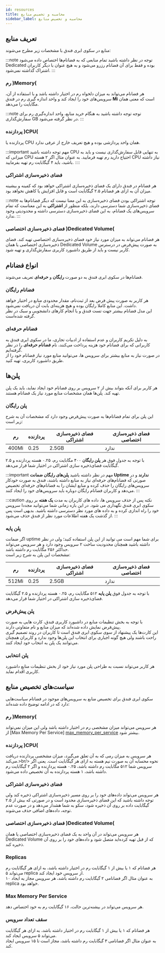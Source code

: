 ```yaml
---
id: resources
title: محاسبه و تخصیص منابع
sidebar_label: محاسبه و تخصیص منابع
---
```

## تعریف منابع

منابع در سکوی ابری فندق با مشخصات زیر مطرح می‌شوند:

:::note توجه
در نظر داشته باشید تمام منابعی که به فضانام‌ها اختصاص داده می‌شود Dedicated بوده و فقط برای آن فضانام رزرو می‌شود و به هیچ عنوان با دیگر کاربران اشتراک گذاشته نمی‌شود.
:::

### رم )Memory(
هر فضانام می‌تواند به میزان دلخواه رم در اختیار داشته باشد و با استفاده از آن، سرویس‌های خود را ایجاد کند و واحد اندازه گیری رم در فندق **Mi** است که معنی همان مگابایت را می‌دهد.

:::note توجه
توجه داشته باشید به هنگام خرید منابع، واحد اندازه‌گیری رم برای سفارش‌گذاری GB در نظر گرفته می‌شود.
:::

### پردازنده )CPU(
پردازنده یا CPU همان واحد پردازشی بوده و هیچ تعریف خارج از عرفی ندارد.

:::important مهم
توجه داشته باشید CPU به تنهایی قابل سفارش‌گذاری نیست و باید به میزانی که CPU احتیاج دارید رم تهیه فرمایید. به عنوان مثال اگر ۲ هسته CPU نیاز داشته باشید، باید ۴ گیگابایت رم تهیه بفرمایید.
::::

### فضای ذخیره‌سازی اشتراکی

هر فضانام در فندق دارای یک فضای ذخیره‌سازی اشتراکی خواهد بود که کمینه و بیشینه میزان آن به ازای هر فضانام ۲.۵ گیگابایت است و قابل افزایش یا کاهش نخواهد بود.

:::note توجه
اشتراکی بودن فضای ذخیره‌سازی به این معنا نیست که دیگر فضانام‌ها به فضای ذخیره‌سازی شما دسترسی دارند، بلکه منظور از **اشتراکی** به این معناست که تمام سرویس‌های یک فضانام، به این فضای ذخیره‌سازی دسترسی داشته و محدودیتی وجود ندارد.
:::

### فضای ذخیره‌سازی اختصاصی )Dedicated Volume(

هر فضانام می‌تواند به میزان مورد نیاز خود فضای ذخیره‌سازی اختصاصی تهیه کند. فضای ذخیره‌سازی اختصاصی یا همان Dedicated Volume به صورت پیش‌فرض در درسترس کاربر نیست و باید از طریق داشبورد کاربری سفارش‌گذاری و تهیه شود.

## انواع فضانام‌

فضانام‌ها در سکوی ابری فندق به دو صورت **رایگان** و **حرفه‌ای** تعریف ‌می‌شوند.

### فضانام رایگان
هر کاربر به صورت پیش فرض بعد از ثبت‌نام، مقدار محدودی منابع در اختیار خواهد داشت. این منابع کاملا رایگان بوده و هیچ هزینه‌ای بابت آن دریافت‌ نمی‌شود.<br/>
این مدل فضانام بیشتر جهت تست فندق و یا انجام کارهای دانشجویی و سبک در نظر گرفته شده‌است.
 
### فضانام حرفه‌ای

به دلیل تکریم کاربران و عدم استفاده از ادبیات تجاری، ما در سکوی ابری فندق به کاربرانی که برای فضانام خود هزینه پرداخت می‌کنند، نام **فضانام حرفه‌ای** را در نظر گرفته‌ایم.<br/>
در صورت نیاز به منابع بیشتر برای سرویس ها، می‌توانید منابع مورد نیاز فضانام خود را از طریق داشبورد کاربری، تهیه کنید.


## پلن‌ها

هر کاربر برای آنکه بتواند بیش از ۲ سرویس بر روی فضانام خود ایجاد نماید، باید یک پلن تهیه کند. پلن‌ها همان مشخصات منابع مورد نیاز یک فضانام هستند.

### پلن رایگان
این پلن برای تمام فضانام‌ها به صورت پیش‌فرض وجود دارد که مشخصات آن به شرح زیر است:

|رم|پردازنده|فضای ذخیره‌سازی اشتراکی|فضای ذخیره‌سازی اختصاصی|
|---	|---	|---	|---	|
|400Mi| 0.25| 2.5GB| ندارد|

 با توجه به جدول فوق هر **پلن رایگان** ۴۰۰ مگابایت رم، ۰.۲۵ هسته پردازنده و ۲.۵ گیگابایت فضای‌ذخیره سازی اشتراکی در اختیار شما قرار می‌دهد.

:::important مهم
در نظر داشته باشید **پلن‌های رایگان ضمانت Uptime ندارند** و در صورتی که فضانام‌های حرفه‌ای نیاز به منابع داشته باشند، فندق به صورت خودکار سرویس‌های رایگان را حذف کرده و منابع‌ ایشان را به فضانام‌های حرفه‌ای تخصیص می‌دهد و کاربران فضانام رایگان دوباره باید سرویس‌های خود را ایجاد کنند.
:::

:::caution نکته
پس از حذف سرویس ها، داده های کاربران به مدت **یک هفته** بر روی سکوی ابری فندق نگهداری می شود. در این بازه زمانی شما می‌توانید مجددا سرویس خود را راه اندازی کرده و به داده های مورد نظر دسترسی داشته باشید.  بدیهی است پس از گذشت یک هفته اطلاعات مورد نظر از فندق حذف می‌شود.
:::

### پلن پایه
اگر ضمانت uptime برای شما مهم است می توانید از این پلن استفاده کنید؛ ولی در نظر داشته باشید همچنان محدودیت ساخت ۲ سرویس وجود دارد و هر سرویس می‌تواند حداکثر ۲۵۶ مگابایت رم داشته باشد.<br/>
مشخصات این پلن به شرح زیر است:

|رم|پردازنده|فضای ذخیره‌سازی اشتراکی|فضای ذخیره‌سازی اختصاصی|
|---	|---	|---	|---	|
|512Mi| 0.25| 2.5GB| ندارد|

 با توجه به جدول فوق **پلن پایه** ۵۱۲ مگابایت رم، ۰.۲۵ هسته پردازنده و ۲.۵ گیگابایت فضای‌ذخیره سازی اشتراکی در اختیار شما قرار می‌دهد.
 
### پلن پیش‌فرض

با توجه به بخش تنظیمات منابع در داشبورد کاربری فندق، کارت هایی به صورت پیش‌فرض نمایش داده شده‌اند که میزان منابع و نام متفاوتی دارند.<br/>
این کارت‌ها یک پیشنهاد از سوی سکوی ابری فندق است تا کاربران در روند تصمیم گیری راحت باشند ولی هیچ گونه اجباری برای انتخاب این پلن‌ها وجود ندارد و کاربران همچنان می‌توانند یک پلن به انتخاب خود ایجاد کنند.

### پلن انتخابی
هر کاربر می‌تواند نسبت به طراحی پلن‌ مورد نیاز خود از بخش تنظیمات منابعِ داشبورد کاربری اقدام نماید.

## سیاست‌های تخصیص منابع

سکوی ابری فندق برای تخصیص منابع به سرویس‌های موجود در فضانام سیاست‌هایی دارد که در ادامه توضیح داده شده‌اند:

### رم )Memory(
هر سرویس می‌تواند میزان مشخصی رم در اختیار داشته باشد ولی این میزان نمی‌تواند از [Max Memory Per Service] [max_memory_per_service] بیشتر شود.

### پردازنده )CPU(
هر سرویس به میزان رمی که به آن تعلق می‌گیرد، میزان مشخصی پردازنده دریافت‌ می‌کند.>br/>
نحوه محسابه آن به صورت نیم هسته به ازای هر گیگابایت است. یعنی اگر سرویس شما ۵۱۲ مگابایت رم داشته باشد، ۰.۲۵ هسته پردازنده و اگر ۲ گیگابایت رم داشته باشد، ۱ هسته پردازنده به آن تخصیص داده می‌شود.

### فضای ذخیره‌سازی اشتراکی
هر سرویس‌ می‌تواند داده‌های خود را بر روی مسیر ذخیره‌سازی اشتراکی ذخیره کند ولی توجه داشته باشید که این فضای ذخیره‌سازی محدود است و در صورتی که بیش از ۲.۵ گیگابایت داده بر روی آن ذخیره شود، سکو به شما هشدار می‌دهد و در صورت عدم توجه، داده‌های اضافی حذف می‌شوند.

### فضای ذخیره‌سازی اختصاصی )Dedicated Volume(
هر سرویس می‌تواند در آن واحد به یک فضای ‌‌‌‌ذخیره‌سازی اختصاصی یا همان Dedicated Volume که از قبل تهیه کرده‌اید متصل شود و داده‌های خود را بر روی آن ذخیره کند.

### Replicas
هر فضانام که ۱ یا بیش از ۱ گیگابایت رم در اختیار داشته باشد، به ازای هر گیگابایت رم می‌تواند ۵ replica از سرویس خود ایجاد کند.<br/>
به عنوان مثال اگر فضانامی ۲ گیگابایت رم داشته باشد، هر سرویس مجاز یه ایجاد ۱۰ replica خواهد بود.

### Max Memory Per Service
هر سرویس می‌تواند در بیشنه‌ترین حالت، ۱۶ گیگابایت رم به خود اختصاص دهد.

### سقف تعداد سرویس
هر فضانام که ۱ یا بیش از ۱ گیگابایت رم در اختیار داشته باشد، به ازای هر گیگابایت می‌تواند ۵ سرویس ایجاد کند.<br/>
به عنوان مثال اگر فضانامی ۳ گیگابایت رم داشته باشد، مجاز است تا ۱۵ سرویس ایجاد کند.

[max_memory_per_service]: /docs/plans/resources#max-memory-per-service